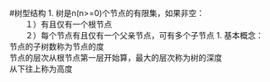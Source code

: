#树型结构
1. 
树是n(n>=0)个节点的有限集，如果非空：<br>
　　１）有且仅有一个根节点<br>
　　２）每个节点有且仅有一个父亲节点，可有多个子节点
1. 
基本概念：<br>
节点的子树数称为节点的度<br>
节点的层次从根节点第一层开始算，最大的层次称为树的深度<br>
从下往上称为高度<br>